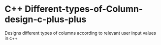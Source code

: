 # C++ Different-types-of-Column-design-c-plus-plus
Designs different types of columns according to relevant user input values in c++
